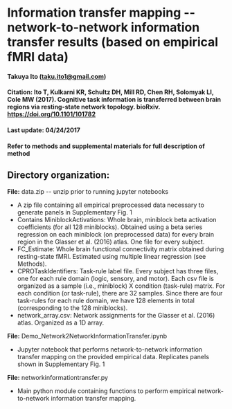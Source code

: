 # Information transfer mapping -- network-to-network information transfer results (based on empirical fMRI data)

#### Takuya Ito (taku.ito1@gmail.com)
#### Citation: Ito T, Kulkarni KR, Schultz DH, Mill RD, Chen RH, Solomyak LI, Cole MW (2017). Cognitive task information is transferred between brain regions via resting-state network topology. bioRxiv. https://doi.org/10.1101/101782
#### Last update: 04/24/2017
#### Refer to methods and supplemental materials for full description of method

## Directory organization:
**File:** data.zip -- unzip prior to running jupyter notebooks
* A zip file containing all empirical preprocessed data necessary to generate panels in Supplementary Fig. 1
* Contains MiniblockActivations: Whole brain, miniblock beta activation coefficients (for all 128 miniblocks). Obtained using a beta series regression on each miniblock (on preprocessed data) for every brain region in the Glasser et al. (2016) atlas. One file for every subject.
* FC_Estimate: Whole brain functional connectivity matrix obtained during resting-state fMRI. Estimated using multiple linear regression (see Methods).
* CPROTaskIdentifiers: Task-rule label file. Every subject has three files, one for each rule domain (logic, sensory, and motor). Each csv file is organized as a sample (i.e., miniblock) X condition (task-rule) matrix. For each condition (or task-rule), there are 32 samples. Since there are four task-rules for each rule domain, we have 128 elements in total (corresponding to the 128 miniblocks).
* network_array.csv: Network assignments for the Glasser et al. (2016) atlas. Organized as a 1D array.

**File:** Demo_Network2NetworkInformationTransfer.ipynb
* Jupyter notebook that performs network-to-network information transfer mapping on the provided empirical data. Replicates panels shown in Supplementary Fig. 1

**File:** networkinformationtransfer.py
* Main python module containing functions to perform empirical network-to-network information transfer mapping.

